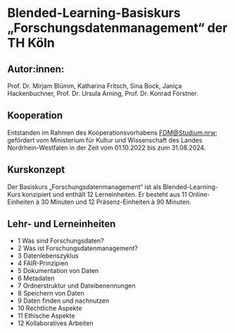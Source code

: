 # Blended-Learning-Basiskurs „Forschungsdatenmanagement“ der TH Köln

## Autor:innen:
Prof. Dr. Mirjam Blümm, Katharina Fritsch, Sina Bock, Janiça Hackenbuchner, Prof. Dr. Ursula Arning, Prof. Dr. Konrad Förstner.

## Kooperation
Entstanden im Rahmen des Kooperationsvorhabens FDM@Studium.nrw; gefördert vom Ministerium für Kultur und Wissenschaft des Landes Nordrhein-Westfalen in der Zeit vom 01.10.2022 bis zum 31.08.2024.

## Kurskonzept
Der Basiskurs „Forschungsdatenmanagement“ ist als Blended-Learning-Kurs konzipiert und enthält 12 Lerneinheiten. Er besteht aus 11 Online-Einheiten à 30 Minuten und 12 Präsenz-Einheiten à 90 Minuten. 

## Lehr- und Lerneinheiten

- 1	Was sind Forschungsdaten?
- 2	Was ist Forschungsdatenmanagement?
- 3	Datenlebenszyklus
- 4	FAIR-Prinzipien
- 5	Dokumentation von Daten
- 6	Metadaten
- 7	Ordnerstruktur und Dateibenennungen
- 8	Speichern von Daten
- 9	Daten finden und nachnutzen
- 10 Rechtliche Aspekte
- 11 Ethische Aspekte
- 12 Kollaboratives Arbeiten

